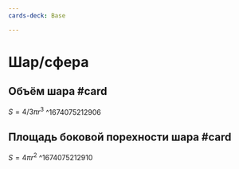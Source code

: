 ```yaml
---
cards-deck: Base

---
```


# Шар/сфера

## Объём шара #card 
$S = 4/3 \pi r^3$
^1674075212906

## Площадь боковой порехности шара #card 
$S = 4 \pi r^2$
^1674075212910
